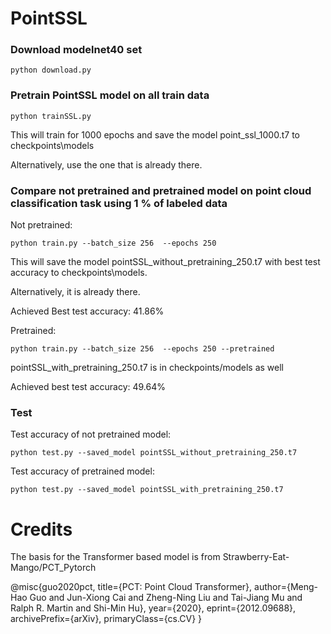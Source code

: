 # PointSSL

### Download modelnet40 set

`python download.py`

### Pretrain PointSSL model on all train data

`python trainSSL.py`

This will train for 1000 epochs and save the model point_ssl_1000.t7 to checkpoints\models

Alternatively, use the one that is already there.


### Compare not pretrained and pretrained model on point cloud classification task using 1 % of labeled data

Not pretrained:

`python train.py --batch_size 256  --epochs 250`

This will save the model pointSSL_without_pretraining_250.t7 with best test accuracy to checkpoints\models.

Alternatively, it is already there. 

Achieved Best test accuracy: 41.86%

Pretrained:

`python train.py --batch_size 256  --epochs 250 --pretrained`

pointSSL_with_pretraining_250.t7 is in checkpoints/models as well

Achieved best test accuracy: 49.64%

### Test

Test accuracy of not pretrained model:

`python test.py --saved_model pointSSL_without_pretraining_250.t7`

Test accuracy of pretrained model:

`python test.py --saved_model pointSSL_with_pretraining_250.t7`

# Credits

The basis for the Transformer based model is from Strawberry-Eat-Mango/PCT_Pytorch

@misc{guo2020pct,
      title={PCT: Point Cloud Transformer}, 
      author={Meng-Hao Guo and Jun-Xiong Cai and Zheng-Ning Liu and Tai-Jiang Mu and Ralph R. Martin and Shi-Min Hu},
      year={2020},
      eprint={2012.09688},
      archivePrefix={arXiv},
      primaryClass={cs.CV}
}